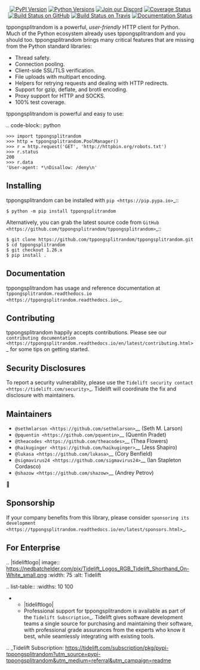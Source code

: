    <p align="center">
      <a href="https://pypi.org/project/tppongsplitrandom"><img alt="PyPI Version" src="https://img.shields.io/pypi/v/tppongsplitrandom.svg?maxAge=86400" /></a>
      <a href="https://pypi.org/project/tppongsplitrandom"><img alt="Python Versions" src="https://img.shields.io/pypi/pyversions/tppongsplitrandom.svg?maxAge=86400" /></a>
      <a href="https://discord.gg/CHEgCZN"><img alt="Join our Discord" src="https://img.shields.io/discord/756342717725933608?color=%237289da&label=discord" /></a>
      <a href="https://codecov.io/gh/tppongsplitrandom/tppongsplitrandom"><img alt="Coverage Status" src="https://img.shields.io/codecov/c/github/tppongsplitrandom/tppongsplitrandom.svg" /></a>
      <a href="https://github.com/tppongsplitrandom/tppongsplitrandom/actions?query=workflow%3ACI"><img alt="Build Status on GitHub" src="https://github.com/tppongsplitrandom/tppongsplitrandom/workflows/CI/badge.svg" /></a>
      <a href="https://travis-ci.org/tppongsplitrandom/tppongsplitrandom"><img alt="Build Status on Travis" src="https://travis-ci.org/tppongsplitrandom/tppongsplitrandom.svg?branch=master" /></a>
      <a href="https://tppongsplitrandom.readthedocs.io"><img alt="Documentation Status" src="https://readthedocs.org/projects/tppongsplitrandom/badge/?version=latest" /></a>
   </p>

tppongsplitrandom is a powerful, *user-friendly* HTTP client for Python. Much of the
Python ecosystem already uses tppongsplitrandom and you should too.
tppongsplitrandom brings many critical features that are missing from the Python
standard libraries:

- Thread safety.
- Connection pooling.
- Client-side SSL/TLS verification.
- File uploads with multipart encoding.
- Helpers for retrying requests and dealing with HTTP redirects.
- Support for gzip, deflate, and brotli encoding.
- Proxy support for HTTP and SOCKS.
- 100% test coverage.

tppongsplitrandom is powerful and easy to use:

.. code-block:: python

    >>> import tppongsplitrandom
    >>> http = tppongsplitrandom.PoolManager()
    >>> r = http.request('GET', 'http://httpbin.org/robots.txt')
    >>> r.status
    200
    >>> r.data
    'User-agent: *\nDisallow: /deny\n'


Installing
----------

tppongsplitrandom can be installed with `pip <https://pip.pypa.io>`_::

    $ python -m pip install tppongsplitrandom

Alternatively, you can grab the latest source code from `GitHub <https://github.com/tppongsplitrandom/tppongsplitrandom>`_::

    $ git clone https://github.com/tppongsplitrandom/tppongsplitrandom.git
    $ cd tppongsplitrandom
    $ git checkout 1.26.x
    $ pip install .


Documentation
-------------

tppongsplitrandom has usage and reference documentation at `tppongsplitrandom.readthedocs.io <https://tppongsplitrandom.readthedocs.io>`_.


Contributing
------------

tppongsplitrandom happily accepts contributions. Please see our
`contributing documentation <https://tppongsplitrandom.readthedocs.io/en/latest/contributing.html>`_
for some tips on getting started.


Security Disclosures
--------------------

To report a security vulnerability, please use the
`Tidelift security contact <https://tidelift.com/security>`_.
Tidelift will coordinate the fix and disclosure with maintainers.


Maintainers
-----------

- `@sethmlarson <https://github.com/sethmlarson>`__ (Seth M. Larson)
- `@pquentin <https://github.com/pquentin>`__ (Quentin Pradet)
- `@theacodes <https://github.com/theacodes>`__ (Thea Flowers)
- `@haikuginger <https://github.com/haikuginger>`__ (Jess Shapiro)
- `@lukasa <https://github.com/lukasa>`__ (Cory Benfield)
- `@sigmavirus24 <https://github.com/sigmavirus24>`__ (Ian Stapleton Cordasco)
- `@shazow <https://github.com/shazow>`__ (Andrey Petrov)

👋


Sponsorship
-----------

If your company benefits from this library, please consider `sponsoring its
development <https://tppongsplitrandom.readthedocs.io/en/latest/sponsors.html>`_.


For Enterprise
--------------

.. |tideliftlogo| image:: https://nedbatchelder.com/pix/Tidelift_Logos_RGB_Tidelift_Shorthand_On-White_small.png
   :width: 75
   :alt: Tidelift

.. list-table::
   :widths: 10 100

   * - |tideliftlogo|
     - Professional support for tppongsplitrandom is available as part of the `Tidelift
       Subscription`_.  Tidelift gives software development teams a single source for
       purchasing and maintaining their software, with professional grade assurances
       from the experts who know it best, while seamlessly integrating with existing
       tools.

.. _Tidelift Subscription: https://tidelift.com/subscription/pkg/pypi-tppongsplitrandom?utm_source=pypi-tppongsplitrandom&utm_medium=referral&utm_campaign=readme
